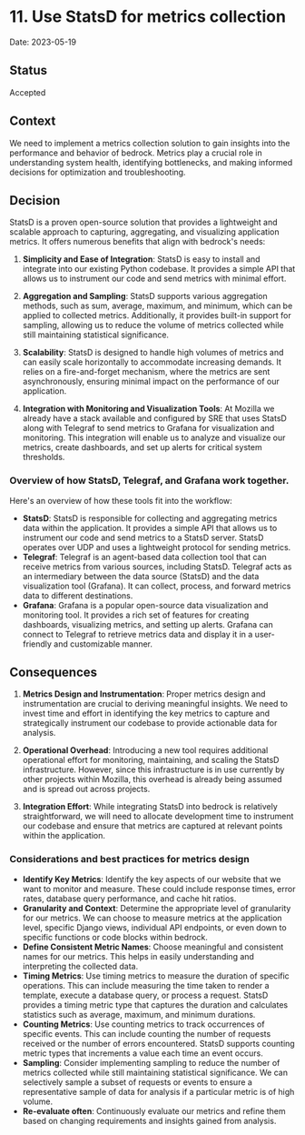 # 11. Use StatsD for metrics collection

Date: 2023-05-19

## Status

Accepted

## Context

We need to implement a metrics collection solution to gain insights into the performance and
behavior of bedrock. Metrics play a crucial role in understanding system health, identifying
bottlenecks, and making informed decisions for optimization and troubleshooting.

## Decision

StatsD is a proven open-source solution that provides a lightweight and scalable approach to
capturing, aggregating, and visualizing application metrics. It offers numerous benefits that align
with bedrock's needs:

1. **Simplicity and Ease of Integration**: StatsD is easy to install and integrate into our existing
Python codebase. It provides a simple API that allows us to instrument our code and send metrics
with minimal effort.

2. **Aggregation and Sampling**: StatsD supports various aggregation methods, such as sum, average,
maximum, and minimum, which can be applied to collected metrics. Additionally, it provides built-in
support for sampling, allowing us to reduce the volume of metrics collected while still maintaining
statistical significance.

3. **Scalability**: StatsD is designed to handle high volumes of metrics and can easily scale
horizontally to accommodate increasing demands. It relies on a fire-and-forget mechanism, where the
metrics are sent asynchronously, ensuring minimal impact on the performance of our application.

4. **Integration with Monitoring and Visualization Tools**: At Mozilla we already have a stack
available and configured by SRE that uses StatsD along with Telegraf to send metrics to Grafana for
visualization and monitoring. This integration will enable us to analyze and visualize our metrics,
create dashboards, and set up alerts for critical system thresholds.

### Overview of how StatsD, Telegraf, and Grafana work together.

Here's an overview of how these tools fit into the workflow:

* **StatsD**:
  StatsD is responsible for collecting and aggregating metrics data within the application.  It
  provides a simple API that allows us to instrument our code and send metrics to a StatsD server.
  StatsD operates over UDP and uses a lightweight protocol for sending metrics.
* **Telegraf**:
  Telegraf is an agent-based data collection tool that can receive metrics from various sources,
  including StatsD. Telegraf acts as an intermediary between the data source (StatsD) and the data
  visualization tool (Grafana). It can collect, process, and forward metrics data to different
  destinations.
* **Grafana**:
  Grafana is a popular open-source data visualization and monitoring tool. It provides a rich set of
  features for creating dashboards, visualizing metrics, and setting up alerts. Grafana can connect
  to Telegraf to retrieve metrics data and display it in a user-friendly and customizable manner.

## Consequences

1. **Metrics Design and Instrumentation**: Proper metrics design and instrumentation are crucial to
deriving meaningful insights. We need to invest time and effort in identifying the key metrics to
capture and strategically instrument our codebase to provide actionable data for analysis.

2. **Operational Overhead**: Introducing a new tool requires additional operational effort for
monitoring, maintaining, and scaling the StatsD infrastructure. However, since this infrastructure
is in use currently by other projects within Mozilla, this overhead is already being assumed and is
spread out across projects.

3. **Integration Effort**: While integrating StatsD into bedrock is relatively straightforward, we
will need to allocate development time to instrument our codebase and ensure that metrics are
captured at relevant points within the application.

### Considerations and best practices for metrics design

* **Identify Key Metrics**:
  Identify the key aspects of our website that we want to monitor and measure. These could include
  response times, error rates, database query performance, and cache hit ratios.
* **Granularity and Context**:
  Determine the appropriate level of granularity for our metrics. We can choose to measure metrics
  at the application level, specific Django views, individual API endpoints, or even down to
  specific functions or code blocks within bedrock.
* **Define Consistent Metric Names**:
  Choose meaningful and consistent names for our metrics. This helps in easily understanding and
  interpreting the collected data. 
* **Timing Metrics**:
  Use timing metrics to measure the duration of specific operations. This can include measuring the
  time taken to render a template, execute a database query, or process a request.  StatsD provides
  a timing metric type that captures the duration and calculates statistics such as average,
  maximum, and minimum durations.
* **Counting Metrics**:
  Use counting metrics to track occurrences of specific events. This can include counting the number
  of requests received or the number of errors encountered. StatsD supports counting metric types
  that increments a value each time an event occurs.
* **Sampling**:
  Consider implementing sampling to reduce the number of metrics collected while still maintaining
  statistical significance. We can selectively sample a subset of requests or events to ensure a
  representative sample of data for analysis if a particular metric is of high volume.
* **Re-evaluate often**:
  Continuously evaluate our metrics and refine them based on changing requirements and insights
  gained from analysis.
